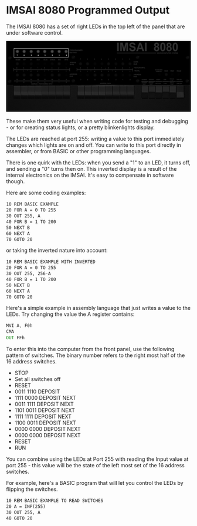 # IMSAI 8080 Programmed Output

The IMSAI 8080 has a set of right LEDs in the top left of the panel that are under software control.

![IMSAI PO leds](images/imsai-PO-leds.png)

These make them very useful when writing code for testing and debugging - or for creating status lights, or a pretty blinkenlights display.

The LEDs are reached at port 255: writing a value to this port immediately changes which lights are on and off. You can write to this port directly in assembler, or from BASIC or other programming languages.

There is one quirk with the LEDs: when you send a "1" to an LED, it turns off, and sending a "0" turns then on. This inverted display is a result of the internal electronics on the IMSAI. It's easy to compensate in software though.

Here are some coding examples:


```BASIC
10 REM BASIC EXAMPLE
20 FOR A = 0 TO 255
30 OUT 255, A
40 FOR B = 1 TO 200
50 NEXT B
60 NEXT A
70 GOTO 20
```

or taking the inverted nature into account:

```BASIC
10 REM BASIC EXAMPLE WITH INVERTED
20 FOR A = 0 TO 255
30 OUT 255, 256-A
40 FOR B = 1 TO 200
50 NEXT B
60 NEXT A
70 GOTO 20
```

Here's a simple example in assembly language that just writes a value to the LEDs. Try changing the value the A register contains:

```asm
MVI A, F0h
CMA
OUT FFh
 ```

To enter this into the computer from the front panel, use the following pattern of switches. The binary number refers to the right most half of the 16 address switches.

* STOP
* Set all switches off
* RESET
* 0011 1110  DEPOSIT
* 1111 0000  DEPOSIT NEXT
* 0011 1111  DEPOSIT NEXT
* 1101 0011  DEPOSIT NEXT
* 1111 1111  DEPOSIT NEXT
* 1100 0011  DEPOSIT NEXT
* 0000 0000  DEPOSIT NEXT
* 0000 0000  DEPOSIT NEXT
* RESET
* RUN

You can combine using the LEDs at Port 255 with reading the Input value at port 255 - this value will be the state of the left most set of the 16 address switches.

For example, here's a BASIC program that will let you control the LEDs by flipping the switches.

```BASIC
10 REM BASIC EXAMPLE TO READ SWITCHES
20 A = INP(255)
30 OUT 255, A
40 GOTO 20
```